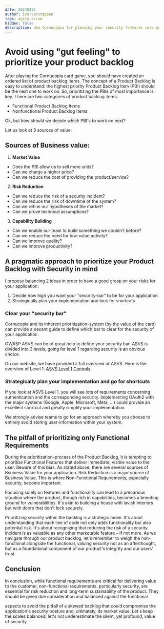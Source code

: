 ```yaml
---
date: 20240425
author: ive-verstappen
tags: agile,scrum
hidden: false
description: Use Cornucopia for planning your security features into your product backlog
---
```

# Avoid using "gut feeling" to prioritize your product backlog

After playing the Cornucopia card game, you should have created an ordered list of product backlog items. The concept of a Product Backlog is easy to understand: the highest priority Product Backlog Item (PBI) should be the next one to work on. So, prioritizing the PBIs of most importance is key. There are two categories of product backlog items:

- Functional Product Backlog Items
- Nonfunctional Product Backlog Items

Ok, but how should we decide which PBI's to work on next?

Let us look at 3 sources of value:

## Sources of Business value:

1. **Market Value**
   
- Does the PBI allow us to sell more units?
- Can we charge a higher price?
- Can we reduce the cost of providing the product/service?

2. **Risk Reduction**
- Can we reduce the risk of a security incident?
- Can we reduce the risk of downtime of the system?
- Can we refine our hypotheses of the market?
- Can we prove technical assumptions?

3. **Capability Building**
- Can we enable our team to build something we couldn't before?
- Can we reduce the need for low-value activity?
- Can we improve quality?
- Can we improve productivity?

## A pragmatic approach to prioritize your Product Backlog with Security in mind

I propose balancing 2 ideas in order to have a good grasp on your risks for your application:

1. Decide how high you want your "security-bar" to be for your application
2. Strategically plan your implementation and look for shortcuts

### Clear your "security bar"

Cornucopia and its inherent prioritization-system (by the value of the card) can provide a decent guide to define which bar to clear for the security of your application.

OWASP ASVS can be of great help to define your security bar. ASVS is divided into 3 levels, going for level 1 regarding security is an obvious choice.

On our website, we have provided a full overview of ASVS. Here is the overview of Level 1: [ASVS Level 1 Controls](https://cornucopia.dotnetlab.eu/taxonomy/ASVS-4.0.3/level-1-controls)

### Strategically plan your implementation and go for shortcuts

If you look at ASVS Level 1, you will see lots of requirements concerning authentication and the corresponding security. Implementing OAuth2 with the major systems (Google, Apple, Microsoft, Meta, ...) could provide an excellent shortcut and greatly simplify your implementation.

We strongly advise teams to go for an approach whereby you choose to entirely avoid storing user-information within your system.

## The pitfall of prioritizing only Functional Requirements

During the prioritization-process of the Product Backlog, it is tempting to prioritize Functional Features that deliver immediate, visible value to the user.  Beware of this bias.  As stated above, there are several sources of Bsuiness Value for your application.  Risk Reduction is a major source of Business Value.  This is where Non-Functional Requirements, especially security, become important.

Focusing solely on features and functionality can lead to a precarious situation where the product, though rich in capabilities, becomes a breeding ground for vulnerabilities. It's akin to building a house with lavish interiors but with doors that don't lock securely.

Prioritizing security within the backlog is a strategic move. It's about understanding that each line of code not only adds functionality but also potential risk. It's about recognizing that reducing the risk of a security incident is as valuable as any other marketable feature – if not more. As we navigate through our product backlog, let's remember to weigh the non-functional alongside the functional, valuing security not as an afterthought, but as a foundational component of our product's integrity and our users' trust.

## Conclusion

In conclusion, while functional requirements are critical for delivering value to the customer, non-functional requirements, particularly security, are essential for risk reduction and long-term sustainability of the product. They should be given due consideration and balanced against the functional

aspects to avoid the pitfall of a skewed backlog that could compromise the application's security posture and, ultimately, its market value. Let's keep the scales balanced; let's not underestimate the silent, yet profound, value of security.